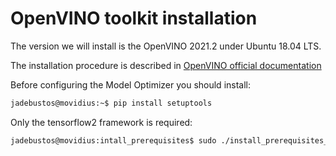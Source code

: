 # OpenVINO toolkit installation

The version we will install is the OpenVINO 2021.2 under Ubuntu 18.04 LTS.

The installation procedure is described in [OpenVINO official documentation](https://docs.openvino.ai/2021.2/openvino_docs_install_guides_installing_openvino_linux.html)

Before configuring the Model Optimizer you should install:

```bash
jadebustos@movidius:~$ pip install setuptools
```

Only the tensorflow2 framework is required:

```bash
jadebustos@movidius:intall_prerequisites$ sudo ./install_prerequisites_tf2.sh
```
